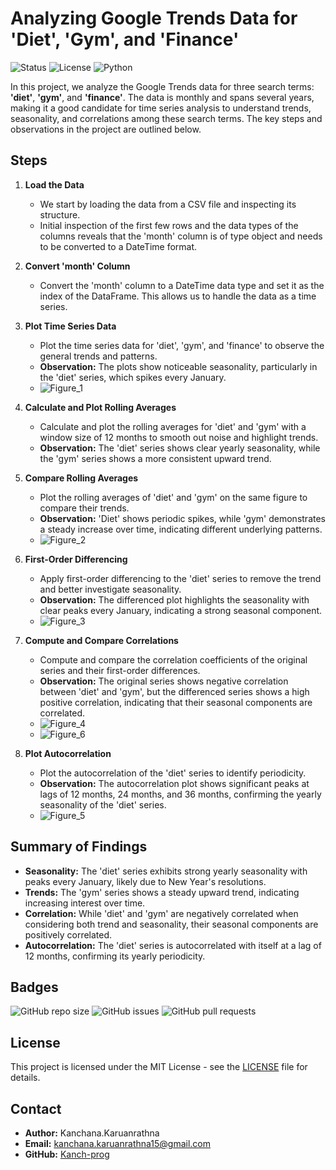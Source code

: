 # Analyzing Google Trends Data for 'Diet', 'Gym', and 'Finance'

![Status](https://img.shields.io/badge/status-active-brightgreen) ![License](https://img.shields.io/badge/license-MIT-blue) ![Python](https://img.shields.io/badge/python-3.8%2B-blue)

In this project, we analyze the Google Trends data for three search terms: **'diet'**, **'gym'**, and **'finance'**. The data is monthly and spans several years, making it a good candidate for time series analysis to understand trends, seasonality, and correlations among these search terms. The key steps and observations in the project are outlined below.

## Steps

1. **Load the Data**
   - We start by loading the data from a CSV file and inspecting its structure.
   - Initial inspection of the first few rows and the data types of the columns reveals that the 'month' column is of type object and needs to be converted to a DateTime format.

2. **Convert 'month' Column**
   - Convert the 'month' column to a DateTime data type and set it as the index of the DataFrame. This allows us to handle the data as a time series.

3. **Plot Time Series Data**
   - Plot the time series data for 'diet', 'gym', and 'finance' to observe the general trends and patterns.
   - **Observation:** The plots show noticeable seasonality, particularly in the 'diet' series, which spikes every January.
   - ![Figure_1](https://github.com/Kanch-prog/time_series_visualization/assets/121807277/d7719b69-f9c4-442f-b6b3-539ac5dffb5f)

4. **Calculate and Plot Rolling Averages**
   - Calculate and plot the rolling averages for 'diet' and 'gym' with a window size of 12 months to smooth out noise and highlight trends.
   - **Observation:** The 'diet' series shows clear yearly seasonality, while the 'gym' series shows a more consistent upward trend.

5. **Compare Rolling Averages**
   - Plot the rolling averages of 'diet' and 'gym' on the same figure to compare their trends.
   - **Observation:** 'Diet' shows periodic spikes, while 'gym' demonstrates a steady increase over time, indicating different underlying patterns.
   - ![Figure_2](https://github.com/Kanch-prog/time_series_visualization/assets/121807277/21d87f7c-1222-4305-a66b-7634b926892a)

6. **First-Order Differencing**
   - Apply first-order differencing to the 'diet' series to remove the trend and better investigate seasonality.
   - **Observation:** The differenced plot highlights the seasonality with clear peaks every January, indicating a strong seasonal component.
   - ![Figure_3](https://github.com/Kanch-prog/time_series_visualization/assets/121807277/8e413fd6-31d9-43cb-9f44-147a45290f66)

7. **Compute and Compare Correlations**
   - Compute and compare the correlation coefficients of the original series and their first-order differences.
   - **Observation:** The original series shows negative correlation between 'diet' and 'gym', but the differenced series shows a high positive correlation, indicating that their seasonal components are correlated.
   - ![Figure_4](https://github.com/Kanch-prog/time_series_visualization/assets/121807277/1c3fbce4-2758-4234-8cfe-712e5d04ead8)
   - ![Figure_6](https://github.com/Kanch-prog/time_series_visualization/assets/121807277/d7a0ebbb-7128-411d-93f0-82f00b76b5b6)

8. **Plot Autocorrelation**
   - Plot the autocorrelation of the 'diet' series to identify periodicity.
   - **Observation:** The autocorrelation plot shows significant peaks at lags of 12 months, 24 months, and 36 months, confirming the yearly seasonality of the 'diet' series.
   - ![Figure_5](https://github.com/Kanch-prog/time_series_visualization/assets/121807277/329f33e1-d236-4136-a66b-dc50e1e8373c)

## Summary of Findings

- **Seasonality:** The 'diet' series exhibits strong yearly seasonality with peaks every January, likely due to New Year's resolutions.
- **Trends:** The 'gym' series shows a steady upward trend, indicating increasing interest over time.
- **Correlation:** While 'diet' and 'gym' are negatively correlated when considering both trend and seasonality, their seasonal components are positively correlated.
- **Autocorrelation:** The 'diet' series is autocorrelated with itself at a lag of 12 months, confirming its yearly periodicity.

## Badges

![GitHub repo size](https://img.shields.io/github/repo-size/Kanch-prog/time_series_visualization) ![GitHub issues](https://img.shields.io/github/issues/Kanch-prog/time_series_visualization) ![GitHub pull requests](https://img.shields.io/github/issues-pr/Kanch-prog/time_series_visualization)

## License

This project is licensed under the MIT License - see the [LICENSE](LICENSE) file for details.

## Contact

- **Author:** Kanchana.Karuanrathna
- **Email:** kanchana.karuanrathna15@gmail.com
- **GitHub:** [Kanch-prog](https://github.com/Kanch-prog)
